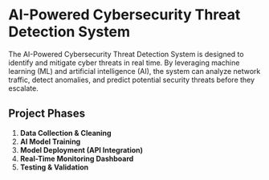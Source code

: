 # AI-Powered Cybersecurity Threat Detection System

The AI-Powered Cybersecurity Threat Detection System is designed to identify and mitigate cyber threats in real time. By leveraging machine learning (ML) and artificial intelligence (AI), the system can analyze network traffic, detect anomalies, and predict potential security threats before they escalate.

## Project Phases

1. **Data Collection & Cleaning**  
2. **AI Model Training**  
3. **Model Deployment (API Integration)**  
4. **Real-Time Monitoring Dashboard**  
5. **Testing & Validation**
